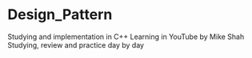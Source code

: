 # Design_Pattern
Studying and implementation in C++
Learning in YouTube by Mike Shah
Studying, review and practice day by day
